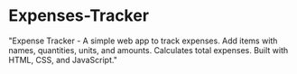 # Expenses-Tracker
"Expense Tracker - A simple web app to track expenses. Add items with names, quantities, units, and amounts. Calculates total expenses. Built with HTML, CSS, and JavaScript."
